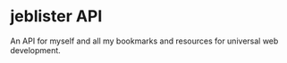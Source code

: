 # jeblister API

An API for myself and all my bookmarks and resources for universal web development.
